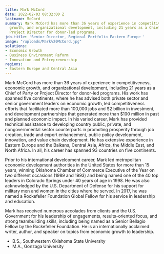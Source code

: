 ```yaml
---
title: Mark McCord
date: 2022-02-03 08:32:00 Z
lastname: McCord
summary: Mark McCord has more than 36 years of experience in competitiveness, economic
  growth, and organizational development, including 21 years as a Chief of Party or
  Project Director for donor-led programs.
job-title: 'Senior Director, Regional Portfolio Eastern Europe '
image: "/uploads/Mark%20McCord.jpg"
solutions:
- Economic Growth
- Business Environment Reform
- Innovation and Entrepreneurship
regions:
- Eastern Europe and Central Asia
---
```


Mark McCord has more than 36 years of experience in competitiveness, economic growth, and organizational development, including 21 years as a Chief of Party or Project Director for donor-led programs. His work has spanned five continents, where he has advised both private sector and senior government leaders on economic growth, led competitiveness efforts that facilitated more than 100,000 jobs and $2 billion in investment, and development partnerships that generated more than $100 million in past and planned economic impact. In his varied career, Mark has provided technical assistance to developing country public, private, and nongovernmental sector counterparts in promoting prosperity through job creation, trade and export enhancement, public policy development, innovation, and value chain development. He has extensive experience in Eastern Europe and the Balkans, Central Asia, Africa, the Middle East, and North Africa. In all, his career has spanned 93 countries on five continents. 

Prior to his international development career, Mark led metropolitan economic development authorities in the United States for more than 15 years, winning Oklahoma Chamber of Commerce Executive of the Year on two different occasions (1989 and 1993) and being named one of the 40 top leaders in Colorado Springs under 40 years of age in 1998. He was also acknowledged by the U.S. Department of Defense for his support for military men and women in the cities where he served. In 2017, he was named a Rockefeller Foundation Global Fellow for his service in leadership and education.

Mark has received numerous accolades from clients and the U.S. Government for his leadership of engagements, results-oriented focus, and strong teambuilding skills, including being named as a Senior Bellagio Fellow by the Rockefeller Foundation. He is an internationally acclaimed writer, author, and speaker on topics from economic growth to leadership.

* B.S., Southwestern Oklahoma State University
* M.A., Gonzaga University